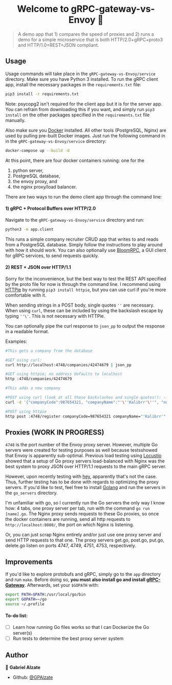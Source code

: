 <h1 align="center">Welcome to gRPC-gateway-vs-Envoy 👋</h1>
<p>
</p>

> A demo app that 1) compares the speed of proxies and 2) runs a demo for a simple microservice that is both HTTP/2.0+gRPC+proto3 and HTTP/1.0+REST+JSON compliant. 

## Usage

Usage commands will take place in the `gRPC-gateway-vs-Envoy/service` directory. Make sure you have Python 3 installed. To run the gRPC client app, install the necessary packages in the `requirements.txt` file:

```sh
pip3 install -r requirements.txt
```

Note: psycopg2 isn't required for the client app but it is for the server app. You can refrain from downloading this if you want, and simply run `pip3 install` on the other packages specified in the `requirements.txt` file manually.

Also make sure you [Docker](https://www.docker.com/) installed. All other tools (PostgreSQL, Nginx) are used by pulling pre-built Docker images. Just run the following command in in the `gRPC-gateway-vs-Envoy/service` directory:

```sh
docker-compose up --build -d
```

At this point, there are four docker containers running: one for the
1. python server,
2. PostgreSQL database,
3. the envoy proxy, and
4. the nginx proxy/load balancer.

There are two ways to run the demo client app through the command line:

#### 1) gRPC + Protocol Buffers over HTTP/2.0

Navigate to the `gRPC-gateway-vs-Envoy/service` directory and run:

```sh
python3 -m app.client
```

This runs a simple company recruiter CRUD app that writes to and reads from a PostgreSQL database. Simply follow the instructions to play around with how it should work. You can also optionally use [BloomRPC](https://github.com/uw-labs/bloomrpc), a GUI client for gRPC services, to send requests quickly.

#### 2) REST + JSON over HTTP/1.1

Sorry for the inconvenience, but the best way to test the REST API specified by the proto file for now is through the command line. I recommend using [HTTPie](https://httpie.org/) by running `pip3 install httpie`, but you can use curl if you're more comfortable with it.

When sending strings in a POST body, single quotes `''` are necessary. When using `curl`, these can be included by using the backslash escape by typing `''\'`. This is not necessary with HTTPie.

You can optionally pipe the curl response to `json_pp` to output the response in a readable format.

Examples:

```sh
#This gets a company from the database

#GET using curl:
curl http://localhost:4748/companies/42474679 | json_pp

#GET using httpie; no address defaults to localhost
http :4748/companies/42474679
```

```sh
#This adds a new company

#POST using curl (look at all those backslashes and single quotes!): -->
curl -d '{"companyCode":987654321, "companyName":"'\''Kalibrr'\''", "numOpenings":1, "isBrokerage":false}' -X POST http://localhost:4748/register | json_pp

#POST using httpie
http post :4748/register companyCode=987654321 companyName="'Kalibrr'" numOpenings=1 isBrokerage:=false
```

## Proxies (WORK IN PROGRESS)

`4748` is the port number of the Envoy proxy server. However, multiple Go servers were created for testing purposes as well because testsshowed that Envoy is apparently sub-optimal. Previous load testing using [Locustio](https://locust.io/) showed that a setup of Go proxy servers load-balanced with Nginx was the best system to proxy JSON over HTTP/1.1 requests to the main gRPC server.

However, upon recently testing with [hey](https://github.com/rakyll/hey), apparently that's not the case. Thus, further testing has to be done with regards to optimizing the proxy servers. If you'd like to test, feel free to install [Golang](https://golang.org/) and run the servers in the `go_servers` directory.

I'm unfamiliar with go, so I currently run the Go servers the only way I know how: 4 tabs, one proxy server per tab, run with the command `go run [name].go`. The Nginx proxy sends requests to these Go proxies, so once the docker containers are running, send all http requests to `http://localhost:8080/`, the port on which Nginx is listening.

Or, you can just scrap Nginx entirely and/or just use one proxy server and send HTTP requests to that one. The proxy servers get.go, post.go, put.go, delete.go listen on ports 4747, 4749, 4751, 4753, respectively.

## Improvements

If you'd like to explore protobufs and gRPC, simply go to the `app` directory and run `make`. Before doing so, __you must also install go and install [gRPC-Gateway](https://github.com/grpc-ecosystem/grpc-gateway)__. Afterwards, set your `$GOPATH` with:

```sh
export PATH=$PATH:/usr/local/go/bin
export GOPATH=~/go
source ~/.profile
```

#### To-do list:
- [ ] Learn how running Go files works so that I can Dockerize the Go server(s)
- [ ] Run tests to determine the best proxy server system

## Author

👤 **Gabriel Alzate**

* Github: [@GPAlzate](https://github.com/GPAlzate)

